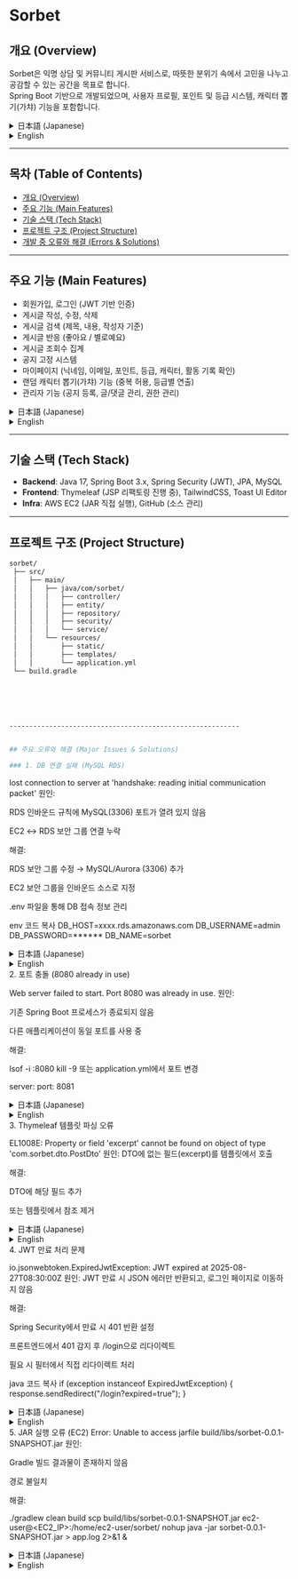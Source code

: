 # Sorbet

##  개요 (Overview)

Sorbet은 익명 상담 및 커뮤니티 게시판 서비스로, 따뜻한 분위기 속에서 고민을 나누고 공감할 수 있는 공간을 목표로 합니다.  
Spring Boot 기반으로 개발되었으며, 사용자 프로필, 포인트 및 등급 시스템, 캐릭터 뽑기(가챠) 기능을 포함합니다.  

<details>
<summary>日本語 (Japanese)</summary>

Sorbetは匿名相談およびコミュニティ掲示板サービスであり、温かく安心できる雰囲気の中で悩みを共有し、共感できる空間を目指しています。  
Spring Bootをベースに開発され、ユーザープロフィール、ポイントとランクシステム、キャラクターガチャ機能を含んでいます。  

</details>

<details>
<summary>English</summary>

Sorbet is an anonymous counseling and community board service designed to provide a warm and comfortable space where users can share their concerns and connect with others.  
It is developed on Spring Boot and includes user profiles, a point and ranking system, and a character gacha feature.  

</details>

---

##  목차 (Table of Contents)
- [개요 (Overview)](#-개요-overview)
- [주요 기능 (Main Features)](#-주요-기능-main-features)
- [기술 스택 (Tech Stack)](#-기술-스택-tech-stack)
- [프로젝트 구조 (Project Structure)](#-프로젝트-구조-project-structure)
- [개발 중 오류와 해결 (Errors & Solutions)](#-개발-중-오류와-해결-errors--solutions)

---

## 주요 기능 (Main Features)

- 회원가입, 로그인 (JWT 기반 인증)  
- 게시글 작성, 수정, 삭제  
- 게시글 검색 (제목, 내용, 작성자 기준)  
- 게시글 반응 (좋아요 / 별로예요)  
- 게시글 조회수 집계  
- 공지 고정 시스템  
- 마이페이지 (닉네임, 이메일, 포인트, 등급, 캐릭터, 활동 기록 확인)  
- 랜덤 캐릭터 뽑기(가챠) 기능 (중복 허용, 등급별 연출)  
- 관리자 기능 (공지 등록, 글/댓글 관리, 권한 관리)  

<details>
<summary>日本語 (Japanese)</summary>

- 会員登録、ログイン（JWT認証）  
- 投稿の作成、編集、削除  
- 投稿検索（タイトル、内容、作成者基準）  
- 投稿リアクション（いいね／よくないね）  
- 投稿閲覧数の集計  
- お知らせ固定機能  
- マイページ（ニックネーム、メール、ポイント、ランク、キャラクター、活動記録の確認）  
- キャラクターガチャ機能（重複所持可、ランク別演出あり）  
- 管理者機能（お知らせ登録、投稿／コメント管理、権限管理）  

</details>

<details>
<summary>English</summary>

- User registration and login (JWT authentication)  
- Post creation, editing, and deletion  
- Post search (by title, content, or author)  
- Post reactions (like / dislike)  
- Post view count tracking  
- Pinned announcement system  
- My Page (nickname, email, points, rank, characters, activity history)  
- Character gacha system (allows duplicates, tier-based animations)  
- Admin features (announcement posting, post/comment management, role control)  

</details>

---

##  기술 스택 (Tech Stack)

- **Backend**: Java 17, Spring Boot 3.x, Spring Security (JWT), JPA, MySQL
- **Frontend**: Thymeleaf (JSP 리팩토링 진행 중), TailwindCSS, Toast UI Editor  
- **Infra**: AWS EC2 (JAR 직접 실행), GitHub (소스 관리)  

---

##  프로젝트 구조 (Project Structure)

```bash
sorbet/
 ├── src/
 │   ├── main/
 │   │   ├── java/com/sorbet/
 │   │   │   ├── controller/
 │   │   │   ├── entity/
 │   │   │   ├── repository/
 │   │   │   ├── security/
 │   │   │   └── service/
 │   │   └── resources/
 │   │       ├── static/
 │   │       ├── templates/
 │   │       └── application.yml
 └── build.gradle






----------------------------------------------------------


## 주요 오류와 해결 (Major Issues & Solutions)

### 1. DB 연결 실패 (MySQL RDS)
```
lost connection to server at 'handshake: reading initial communication packet'
원인:

RDS 인바운드 규칙에 MySQL(3306) 포트가 열려 있지 않음

EC2 ↔ RDS 보안 그룹 연결 누락

해결:

RDS 보안 그룹 수정 → MySQL/Aurora (3306) 추가

EC2 보안 그룹을 인바운드 소스로 지정

.env 파일을 통해 DB 접속 정보 관리

env
코드 복사
DB_HOST=xxxx.rds.amazonaws.com
DB_USERNAME=admin
DB_PASSWORD=******
DB_NAME=sorbet
<details> <summary>日本語 (Japanese)</summary>
原因:

RDSのインバウンドルールでMySQL(3306)が開放されていなかった

EC2とRDSのセキュリティグループ接続が不足していた

解決策:

RDSのセキュリティグループに「MySQL/Aurora (3306)」を追加

EC2のセキュリティグループをインバウンドソースに指定

.envファイルでDB接続情報を管理

</details> <details> <summary>English</summary>
Cause:

MySQL (3306) port not open in RDS inbound rules

Missing EC2 ↔ RDS security group connection

Solution:

Added MySQL/Aurora (3306) to RDS security group

Set EC2 security group as inbound source

Managed DB connection info via .env

</details>
2. 포트 충돌 (8080 already in use)

Web server failed to start. Port 8080 was already in use.
원인:

기존 Spring Boot 프로세스가 종료되지 않음

다른 애플리케이션이 동일 포트를 사용 중

해결:

lsof -i :8080
kill -9 <PID>
또는 application.yml에서 포트 변경

server:
  port: 8081
<details> <summary>日本語 (Japanese)</summary>
原因:

Spring Bootの既存プロセスが終了していなかった

他のアプリケーションが同じポートを使用していた

解決策:

実行中のプロセスを確認して終了

または application.yml でポートを変更

</details> <details> <summary>English</summary>
Cause:

Previous Spring Boot process not terminated

Another application already using the port

Solution:

Killed the running process

Or changed the port in application.yml

</details>
3. Thymeleaf 템플릿 파싱 오류

EL1008E: Property or field 'excerpt' cannot be found on object of type 'com.sorbet.dto.PostDto'
원인: DTO에 없는 필드(excerpt)를 템플릿에서 호출

해결:

DTO에 해당 필드 추가

또는 템플릿에서 참조 제거

<details> <summary>日本語 (Japanese)</summary>
原因:

DTOに存在しないフィールド (excerpt) をテンプレートで参照した

解決策:

DTOにフィールドを追加

またはテンプレートから参照を削除

</details> <details> <summary>English</summary>
Cause:

Referenced non-existent field (excerpt) in template

Solution:

Added field to DTO

Or removed reference in template

</details>
4. JWT 만료 처리 문제

io.jsonwebtoken.ExpiredJwtException: JWT expired at 2025-08-27T08:30:00Z
원인: JWT 만료 시 JSON 에러만 반환되고, 로그인 페이지로 이동하지 않음

해결:

Spring Security에서 만료 시 401 반환 설정

프론트엔드에서 401 감지 후 /login으로 리다이렉트

필요 시 필터에서 직접 리다이렉트 처리

java
코드 복사
if (exception instanceof ExpiredJwtException) {
    response.sendRedirect("/login?expired=true");
}
<details> <summary>日本語 (Japanese)</summary>
原因:

JWT有効期限切れ時にJSONエラーのみ返却され、ログイン画面にリダイレクトされなかった

解決策:

Spring Securityで401を返却

フロントエンドで401を検知して /login へリダイレクト

フィルターで直接 response.sendRedirect() を実行

</details> <details> <summary>English</summary>
Cause:

On JWT expiration, only JSON error returned, no redirect to login

Solution:

Configured Spring Security to return 401

Frontend detects 401 and redirects to /login

Optionally handle redirect directly in filter

</details>
5. JAR 실행 오류 (EC2)
Error: Unable to access jarfile build/libs/sorbet-0.0.1-SNAPSHOT.jar
원인:

Gradle 빌드 결과물이 존재하지 않음

경로 불일치

해결:

./gradlew clean build
scp build/libs/sorbet-0.0.1-SNAPSHOT.jar ec2-user@<EC2_IP>:/home/ec2-user/sorbet/
nohup java -jar sorbet-0.0.1-SNAPSHOT.jar > app.log 2>&1 &
<details> <summary>日本語 (Japanese)</summary>
原因:

Gradleビルド成果物が存在しなかった

パスの不一致

解決策:

ローカルで ./gradlew build を実行

EC2にアップロード後、nohup java -jar で実行

</details> <details> <summary>English</summary>
Cause:

Missing Gradle build artifact

Incorrect path

Solution:

Ran ./gradlew build locally

Uploaded to EC2 and executed with nohup java -jar

</details>



